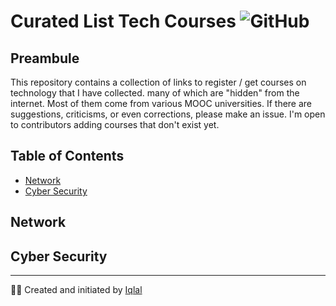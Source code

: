 # Curated List Tech Courses ![GitHub](https://img.shields.io/github/license/istiqlal-learn/tech-course)

## Preambule

This repository contains a collection of links to register / get courses on technology that I have collected. many of which are "hidden" from the internet. Most of them come from various MOOC universities. If there are suggestions, criticisms, or even corrections, please make an issue. I'm open to contributors adding courses that don't exist yet.

## Table of Contents

- [Network](##Network)
- [Cyber Security](##CyberSecurity)

## Network

## Cyber Security

---
👨🏻 Created and initiated by [Iqlal](https://github.com/iqlal)
